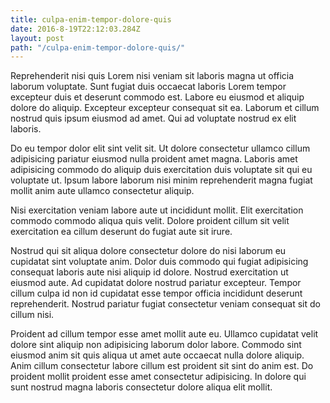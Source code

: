 ```yaml
---
title: culpa-enim-tempor-dolore-quis
date: 2016-8-19T22:12:03.284Z
layout: post
path: "/culpa-enim-tempor-dolore-quis/"
---
```


Reprehenderit nisi quis Lorem nisi veniam sit laboris magna ut officia laborum voluptate. Sunt fugiat duis occaecat laboris Lorem tempor excepteur duis et deserunt commodo est. Labore eu eiusmod et aliquip dolore do aliquip. Excepteur excepteur consequat sit ea. Laborum et cillum nostrud quis ipsum eiusmod ad amet. Qui ad voluptate nostrud ex elit laboris.

Do eu tempor dolor elit sint velit sit. Ut dolore consectetur ullamco cillum adipisicing pariatur eiusmod nulla proident amet magna. Laboris amet adipisicing commodo do aliquip duis exercitation duis voluptate sit qui eu voluptate ut. Ipsum labore laborum nisi minim reprehenderit magna fugiat mollit anim aute ullamco consectetur aliquip.

Nisi exercitation veniam labore aute ut incididunt mollit. Elit exercitation commodo commodo aliqua quis velit. Dolore proident cillum sit velit exercitation ea cillum deserunt do fugiat aute sit irure.

Nostrud qui sit aliqua dolore consectetur dolore do nisi laborum eu cupidatat sint voluptate anim. Dolor duis commodo qui fugiat adipisicing consequat laboris aute nisi aliquip id dolore. Nostrud exercitation ut eiusmod aute. Ad cupidatat dolore nostrud pariatur excepteur. Tempor cillum culpa id non id cupidatat esse tempor officia incididunt deserunt reprehenderit. Nostrud pariatur fugiat consectetur veniam consequat sit do cillum nisi.

Proident ad cillum tempor esse amet mollit aute eu. Ullamco cupidatat velit dolore sint aliquip non adipisicing laborum dolor labore. Commodo sint eiusmod anim sit quis aliqua ut amet aute occaecat nulla dolore aliquip. Anim cillum consectetur labore cillum est proident sit sint do anim est. Do proident mollit proident esse amet consectetur adipisicing. In dolore qui sunt nostrud magna laboris consectetur dolore aliqua elit mollit.